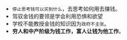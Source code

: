 + `停止思考钱可以买到什么`，去思考如何用去赚钱。
+ 驾驭金钱的要领是学会利用恐惧和欲望
+ 学校不能教授金钱的知识因为`政府不主张`。
+ **穷人和中产阶级为钱工作，富人让钱为他工作**。

 